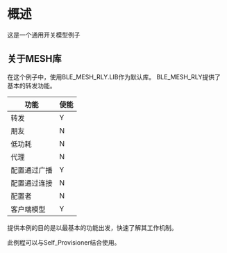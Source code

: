 # 概述
这是一个通用开关模型例子

## 关于MESH库
在这个例子中，使用BLE_MESH_RLY.LIB作为默认库。
BLE_MESH_RLY提供了基本的转发功能。


|功能|使能|
|-|-|
|转发|Y|
|朋友|N|
|低功耗|N|
|代理|N|
|配置通过广播|Y|
|配置通过连接|N|
|配置者|N|
|客户端模型|Y|

提供本例的目的是以最基本的功能出发，快速了解其工作机制。

此例程可以与Self_Provisioner结合使用。